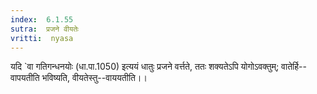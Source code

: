 ```yaml
---
index:  6.1.55
sutra:  प्रजने वीयतेः
vritti:  nyasa
---
```


यदि `वा गतिगन्धनयोः (धा.पा.1050) इत्ययं धातुः प्रजने वर्त्तते, ततः शक्यतेऽपि योगोऽवक्तुम्; वातेर्हि--वापयतीति भविष्यति, वीयतेस्तु--वाययतीति।।

